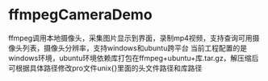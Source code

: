 # ffmpegCameraDemo
ffmpeg调用本地摄像头，采集图片显示到界面，录制mp4视频，支持查询可用摄像头列表，摄像头分辨率，支持windows和ubuntu跨平台
当前工程配置的是windows环境，ubuntu环境依赖库打包在ffmpeg+ubuntu+库.tar.gz，解压缩后可根据具体路径修改pro文件unix{}里面的头文件路径和库路径
